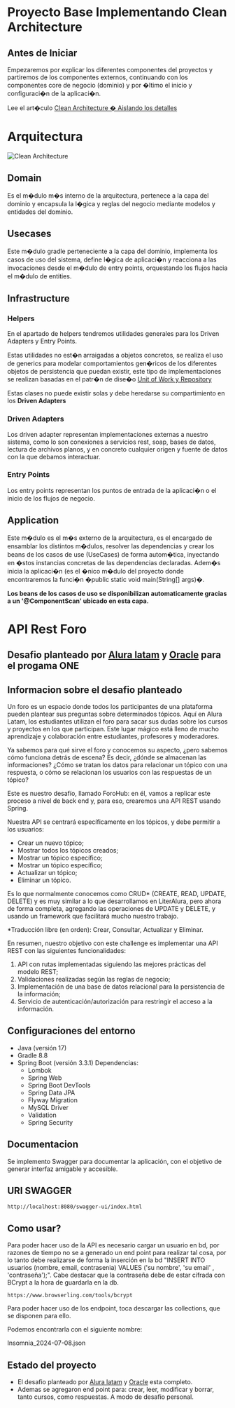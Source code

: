 # Proyecto Base Implementando Clean Architecture

## Antes de Iniciar

Empezaremos por explicar los diferentes componentes del proyectos y partiremos de los componentes externos, continuando con los componentes core de negocio (dominio) y por �ltimo el inicio y configuraci�n de la aplicaci�n.

Lee el art�culo [Clean Architecture � Aislando los detalles](https://medium.com/bancolombia-tech/clean-architecture-aislando-los-detalles-4f9530f35d7a)

# Arquitectura

![Clean Architecture](https://miro.medium.com/max/1400/1*ZdlHz8B0-qu9Y-QO3AXR_w.png)

## Domain

Es el m�dulo m�s interno de la arquitectura, pertenece a la capa del dominio y encapsula la l�gica y reglas del negocio mediante modelos y entidades del dominio.

## Usecases

Este m�dulo gradle perteneciente a la capa del dominio, implementa los casos de uso del sistema, define l�gica de aplicaci�n y reacciona a las invocaciones desde el m�dulo de entry points, orquestando los flujos hacia el m�dulo de entities.

## Infrastructure

### Helpers

En el apartado de helpers tendremos utilidades generales para los Driven Adapters y Entry Points.

Estas utilidades no est�n arraigadas a objetos concretos, se realiza el uso de generics para modelar comportamientos
gen�ricos de los diferentes objetos de persistencia que puedan existir, este tipo de implementaciones se realizan
basadas en el patr�n de dise�o [Unit of Work y Repository](https://medium.com/@krzychukosobudzki/repository-design-pattern-bc490b256006)

Estas clases no puede existir solas y debe heredarse su compartimiento en los **Driven Adapters**

### Driven Adapters

Los driven adapter representan implementaciones externas a nuestro sistema, como lo son conexiones a servicios rest,
soap, bases de datos, lectura de archivos planos, y en concreto cualquier origen y fuente de datos con la que debamos
interactuar.

### Entry Points

Los entry points representan los puntos de entrada de la aplicaci�n o el inicio de los flujos de negocio.

## Application

Este m�dulo es el m�s externo de la arquitectura, es el encargado de ensamblar los distintos m�dulos, resolver las dependencias y crear los beans de los casos de use (UseCases) de forma autom�tica, inyectando en �stos instancias concretas de las dependencias declaradas. Adem�s inicia la aplicaci�n (es el �nico m�dulo del proyecto donde encontraremos la funci�n �public static void main(String[] args)�.

**Los beans de los casos de uso se disponibilizan automaticamente gracias a un '@ComponentScan' ubicado en esta capa.**

<h1>
  <b>API Rest Foro</b>
</h1>

<h2>
    Desafio planteado por <a href="https://www.aluracursos.com/">Alura latam</a> y <a href="https://www.oracle.com/ar/">Oracle</a> para el progama ONE
</h2>


<h2>
  Informacion sobre el desafio planteado
</h2>

<p>Un foro es un espacio donde todos los participantes de una plataforma pueden plantear sus preguntas sobre determinados tópicos. 
  Aquí en Alura Latam, los estudiantes utilizan el foro para sacar sus dudas sobre los cursos y proyectos en los que participan. 
  Este lugar mágico está lleno de mucho aprendizaje y colaboración entre estudiantes, profesores y moderadores.
</p>
<p>
  Ya sabemos para qué sirve el foro y conocemos su aspecto, ¿pero sabemos cómo funciona detrás de escena? Es decir, ¿dónde se almacenan las informaciones? 
¿Cómo se tratan los datos para relacionar un tópico con una respuesta, o cómo se relacionan los usuarios con las respuestas de un tópico?

Este es nuestro desafío, llamado ForoHub: en él, vamos a replicar este proceso a nivel de back end y, para eso, crearemos una API REST usando Spring.

</p>

<p>
  Nuestra API se centrará específicamente en los tópicos, y debe permitir a los usuarios:
</p>
<ul>
  <li>
    Crear un nuevo tópico;
  </li>
  <li>
    Mostrar todos los tópicos creados;
  </li>
  <li>
    Mostrar un tópico específico;
  </li>
  <li>
    Mostrar un tópico específico;
  </li>
  <li>
    Actualizar un tópico;
  </li>
  <li>
    Eliminar un tópico.
  </li>
</ul>

<p>
  Es lo que normalmente conocemos como CRUD* (CREATE, READ, UPDATE, DELETE) y es muy similar a lo que desarrollamos en LiterAlura, pero ahora de forma completa, 
agregando las operaciones de UPDATE y DELETE, y usando un framework que facilitará mucho nuestro trabajo.
</p>

<p>
  *Traducción libre (en orden): Crear, Consultar, Actualizar y Eliminar.
</p>

<p>
  En resumen, nuestro objetivo con este challenge es implementar una API REST con las siguientes funcionalidades:
</p>

<ol>
  <li>
    API con rutas implementadas siguiendo las mejores prácticas del modelo REST;
  </li>
  <li>
    Validaciones realizadas según las reglas de negocio;
  </li>
  <li>
    Implementación de una base de datos relacional para la persistencia de la información;
  </li>
  <li>
    Servicio de autenticación/autorización para restringir el acceso a la información.
  </li>
</ol>

<h2>
  Configuraciones del entorno
</h2>

<ul>
  <li>
    Java (versión 17) 
  </li>
  <li>
    Gradle 8.8
  </li>
  <li>
    Spring Boot (versión 3.3.1)
    Dependencias:
      <ul>
        <li>
          Lombok  
        </li>
        <li>
          Spring Web
        </li>
        <li>
          Spring Boot DevTools
        </li>
        <li>
          Spring Data JPA
        </li>
        <li>
          Flyway Migration
        </li>
        <li>
          MySQL Driver
        </li>
        <li>
          Validation
        </li>
        <li>
          Spring Security
        </li>
      </ul>
  </li>
</ul>

<h2>
    Documentacion
</h2>

<p>
    Se implemento Swagger para documentar la aplicación, con el objetivo de generar
    interfaz amigable y accesible.
</p>

<h2>
    URI SWAGGER
</h2>

```
http://localhost:8080/swagger-ui/index.html
```
<h2>
    Como usar?
</h2>

Para poder hacer uso de la API es necesario cargar un usuario en bd, por razones de tiempo no se a generado un end point para realizar tal cosa, por lo tanto debe realizarse de forma la inserción en la bd "INSERT INTO usuarios (nombre, email, contrasenia)
VALUES ('su nombre', 'su email' , 'contraseña');". Cabe destacar que la contraseña debe de estar cifrada con BCrypt a la hora de guardarla en la db.

```
https://www.browserling.com/tools/bcrypt
```

<p>
    Para poder hacer uso de los endpoint, toca descargar
    las collections, que se disponen para ello.
</p>

<p>
Podemos encontrarla con el siguiente nombre:

Insomnia_2024-07-08.json
</p>



<h2>
    Estado del proyecto
</h2>

<ul>
    <li>
        El desafio planteado por <a href="https://www.aluracursos.com/">Alura latam</a> y <a href="https://www.oracle.com/ar/">Oracle</a> esta completo.
    </li>
    <li>
        Ademas se agregaron end point para: crear, leer, modificar y borrar, tanto cursos, como respuestas.
A modo de desafio personal.
    </li>
</ul>